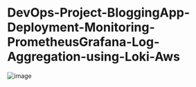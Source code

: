 # DevOps-Project-BloggingApp-Deployment-Monitoring-PrometheusGrafana-Log-Aggregation-using-Loki-Aws

![image](https://github.com/user-attachments/assets/76741ff4-6001-451a-811a-b4b61d7ba404)
<br></br>

